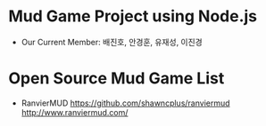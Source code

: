 # Mud Game Project using Node.js

- Our Current Member: 배진호, 안경훈, 유재성, 이진경










# Open Source Mud Game List

- RanvierMUD https://github.com/shawncplus/ranviermud
http://www.ranviermud.com/

